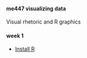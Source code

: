 #### me447 visualizing data

Visual rhetoric and R graphics

#### week 1

-   [Install R](week-01/install_R.md)
